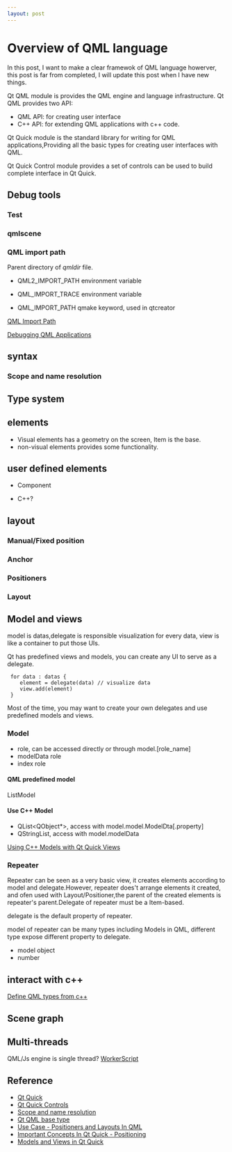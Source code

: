 ```yaml
---
layout: post
---
```


# Overview of QML language

In this post, I want to make a clear framewok of QML language howerver, this post is far from completed, I will update this post when I have new things.

Qt QML module is provides the QML engine and language infrastructure.
Qt QML provides two API:

* QML API: for creating user interface
* C++ API: for extending QML applications with c++ code.

Qt Quick module is the standard library for writing for QML applications,Providing all the basic types for creating user interfaces with QML.

Qt Quick Control module provides a set of controls can be used to build complete interface in Qt Quick.

## Debug tools

### Test

### qmlscene

### QML import path

Parent directory of *qmldir* file.

* QML2_IMPORT_PATH environment variable

* QML_IMPORT_TRACE environment variable
* QML_IMPORT_PATH qmake keyword, used in qtcreator

[QML Import Path](https://doc.qt.io/qt-5/qtqml-syntax-imports.html#qml-import-path)

[Debugging QML Applications](https://doc.qt.io/qt-5/qtquick-debugging.html)

## syntax

### Scope and name resolution

## Type system

## elements

* Visual elements has a geometry on the screen, Item is the base.
* non-visual elements provides some functionality.

## user defined elements

* Component

* C++?

## layout

### Manual/Fixed position

### Anchor

### Positioners

### Layout

## Model and views

model is datas,delegate is responsible visualization for every data, view is like a container to put those UIs.

Qt has predefined views and models, you can create any UI to serve as a delegate.

``` pseudo code
 for data : datas {
    element = delegate(data) // visualize data
    view.add(element)
 }
 ```

Most of the time, you may want to create your own delegates and use predefined models and views.

### Model

* role, can be accessed directly or through model.[role_name]
* modelData role
* index role

#### QML predefined model

ListModel

#### Use C++ Model

* QList<QObject*>, access with model.model.ModelDta[.property]
* QStringList, access with model.modelData

[Using C++ Models with Qt Quick Views](https://doc.qt.io/qt-5/qtquick-modelviewsdata-cppmodels.html#qobjectlist-based-model)

### Repeater

Repeater can be seen as a very basic view, it creates elements according to model and delegate.However, repeater does't arrange elements it created, and ofen used with Layout/Positioner,the parent of the created elements is repeater's parent.Delegate of repeater must be a Item-based.

delegate is the default property of repeater.

model of repeater can be many types including Models in QML, different type expose different property to delegate.

* model object
* number


## interact with c++

[Define QML types from c++](https://doc.qt.io/qt-5/qtqml-cppintegration-definetypes.html)

## Scene graph

## Multi-threads

QML/Js engine is single thread?
[WorkerScript](https://doc.qt.io/qt-5/qml-qtqml-workerscript.html)

## Reference

* [Qt Quick](https://doc-snapshots.qt.io/qt5-dev/qtquick-index.html#)
* [Qt Quick Controls](https://doc.qt.io/qt-5/qtquickcontrols-index.html)
* [Scope and name resolution](https://doc.qt.io/qt-5/qtqml-documents-scope.html)
* [Qt QML base type](https://doc-snapshots.qt.io/qt5-dev/qtqml-qmlmodule.html)
* [Use Case - Positioners and Layouts In QML](https://doc.qt.io/qt-5/qtquick-usecase-layouts.html)
* [Important Concepts In Qt Quick - Positioning](https://doc.qt.io/qt-5/qtquick-positioning-topic.html)
* [Models and Views in Qt Quick](https://doc-snapshots.qt.io/qt5-dev/qtquick-modelviewsdata-modelview.html)